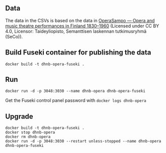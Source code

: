 
## Data

The data in the CSVs is based on the data in [OperaSampo — Opera and music theatre performances in Finland 1830–1960](https://www.ldf.fi/dataset/operasampo) (Licensed under CC BY 4.0, Licensor: Taideyliopisto, Semanttisen laskennan tutkimusryhmä (SeCo)).

## Build Fuseki container for publishing the data

`docker build -t dhnb-opera-fuseki .`

## Run

`docker run -d -p 3048:3030 --name dhnb-opera dhnb-opera-fuseki`

Get the Fuseki control panel password with `docker logs dhnb-opera`

## Upgrade

```
docker build -t dhnb-opera-fuseki .
docker stop dhnb-opera
docker rm dhnb-opera
docker run -d -p 3048:3030 --restart unless-stopped --name dhnb-opera dhnb-opera-fuseki
```